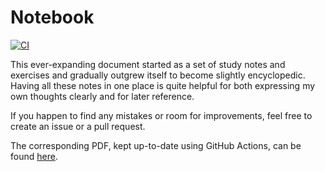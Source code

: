 # Notebook

[![CI](https://github.com/v--/notebook/workflows/Build/badge.svg)](https://github.com/v--/notebook/actions?query=workflow%3ABuild)

This ever-expanding document started as a set of study notes and exercises and gradually outgrew itself to become slightly encyclopedic. Having all these notes in one place is quite helpful for both expressing my own thoughts clearly and for later reference.

If you happen to find any mistakes or room for improvements, feel free to create an issue or a pull request.

The corresponding PDF, kept up-to-date using GitHub Actions, can be found [here](https://ivasilev.net/files/Notebook.pdf).
